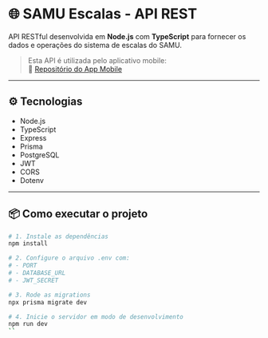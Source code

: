 # 🌐 SAMU Escalas - API REST

API RESTful desenvolvida em **Node.js** com **TypeScript** para fornecer os dados e operações do sistema de escalas do SAMU.

> Esta API é utilizada pelo aplicativo mobile:  
> 🔗 [Repositório do App Mobile](https://github.com/seuusuario/samu-escalas-app)

---

## ⚙️ Tecnologias

- Node.js
- TypeScript
- Express
- Prisma 
- PostgreSQL
- JWT
- CORS
- Dotenv

---

## 📦 Como executar o projeto

```bash
# 1. Instale as dependências
npm install

# 2. Configure o arquivo .env com:
# - PORT
# - DATABASE_URL
# - JWT_SECRET

# 3. Rode as migrations 
npx prisma migrate dev

# 4. Inicie o servidor em modo de desenvolvimento
npm run dev
``
